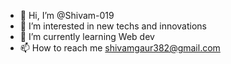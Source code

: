 - 👋 Hi, I’m @Shivam-019
- 👀 I’m interested in new techs and innovations 
- 🌱 I’m currently learning Web dev
- 📫 How to reach me shivamgaur382@gmail.com

<!---
Shivam-019/Shivam-019 is a ✨ special ✨ repository because its `README.md` (this file) appears on your GitHub profile.
You can click the Preview link to take a look at your changes.
--->

